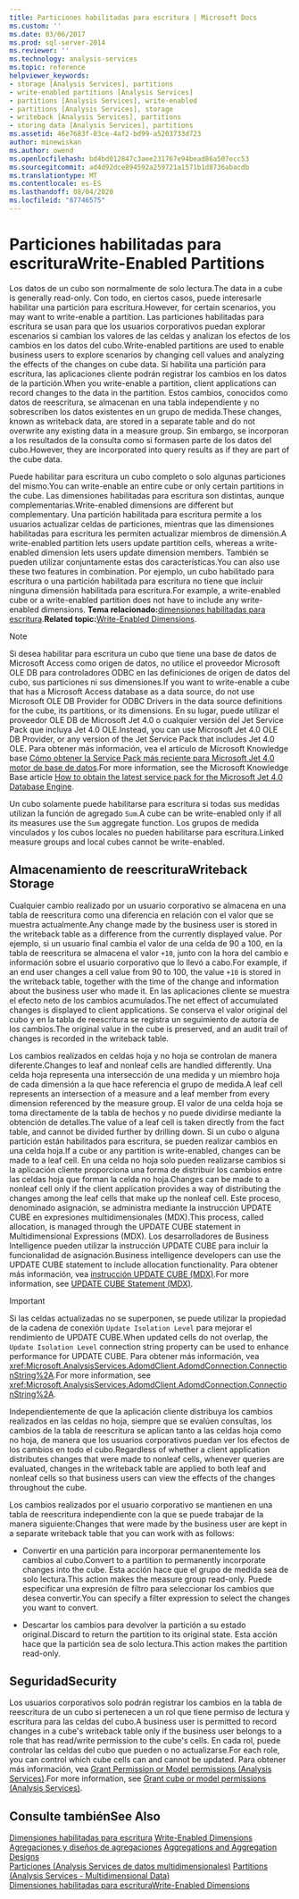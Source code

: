```yaml
---
title: Particiones habilitadas para escritura | Microsoft Docs
ms.custom: ''
ms.date: 03/06/2017
ms.prod: sql-server-2014
ms.reviewer: ''
ms.technology: analysis-services
ms.topic: reference
helpviewer_keywords:
- storage [Analysis Services], partitions
- write-enabled partitions [Analysis Services]
- partitions [Analysis Services], write-enabled
- partitions [Analysis Services], storage
- writeback [Analysis Services], partitions
- storing data [Analysis Services], partitions
ms.assetid: 46e7683f-03ce-4af2-bd99-a5203733d723
author: minewiskan
ms.author: owend
ms.openlocfilehash: bd4bd012847c3aee231767e94bead86a507ecc53
ms.sourcegitcommit: ad4d92dce894592a259721a1571b1d8736abacdb
ms.translationtype: MT
ms.contentlocale: es-ES
ms.lasthandoff: 08/04/2020
ms.locfileid: "87746575"
---
```

# <a name="write-enabled-partitions"></a><span data-ttu-id="c2fd5-102">Particiones habilitadas para escritura</span><span class="sxs-lookup"><span data-stu-id="c2fd5-102">Write-Enabled Partitions</span></span>
  <span data-ttu-id="c2fd5-103">Los datos de un cubo son normalmente de solo lectura.</span><span class="sxs-lookup"><span data-stu-id="c2fd5-103">The data in a cube is generally read-only.</span></span> <span data-ttu-id="c2fd5-104">Con todo, en ciertos casos, puede interesarle habilitar una partición para escritura.</span><span class="sxs-lookup"><span data-stu-id="c2fd5-104">However, for certain scenarios, you may want to write-enable a partition.</span></span> <span data-ttu-id="c2fd5-105">Las particiones habilitadas para escritura se usan para que los usuarios corporativos puedan explorar escenarios si cambian los valores de las celdas y analizan los efectos de los cambios en los datos del cubo.</span><span class="sxs-lookup"><span data-stu-id="c2fd5-105">Write-enabled partitions are used to enable business users to explore scenarios by changing cell values and analyzing the effects of the changes on cube data.</span></span> <span data-ttu-id="c2fd5-106">Si habilita una partición para escritura, las aplicaciones cliente podrán registrar los cambios en los datos de la partición.</span><span class="sxs-lookup"><span data-stu-id="c2fd5-106">When you write-enable a partition, client applications can record changes to the data in the partition.</span></span> <span data-ttu-id="c2fd5-107">Estos cambios, conocidos como datos de reescritura, se almacenan en una tabla independiente y no sobrescriben los datos existentes en un grupo de medida.</span><span class="sxs-lookup"><span data-stu-id="c2fd5-107">These changes, known as writeback data, are stored in a separate table and do not overwrite any existing data in a measure group.</span></span> <span data-ttu-id="c2fd5-108">Sin embargo, se incorporan a los resultados de la consulta como si formasen parte de los datos del cubo.</span><span class="sxs-lookup"><span data-stu-id="c2fd5-108">However, they are incorporated into query results as if they are part of the cube data.</span></span>  
  
 <span data-ttu-id="c2fd5-109">Puede habilitar para escritura un cubo completo o solo algunas particiones del mismo.</span><span class="sxs-lookup"><span data-stu-id="c2fd5-109">You can write-enable an entire cube or only certain partitions in the cube.</span></span> <span data-ttu-id="c2fd5-110">Las dimensiones habilitadas para escritura son distintas, aunque complementarias.</span><span class="sxs-lookup"><span data-stu-id="c2fd5-110">Write-enabled dimensions are different but complementary.</span></span> <span data-ttu-id="c2fd5-111">Una partición habilitada para escritura permite a los usuarios actualizar celdas de particiones, mientras que las dimensiones habilitadas para escritura les permiten actualizar miembros de dimensión.</span><span class="sxs-lookup"><span data-stu-id="c2fd5-111">A write-enabled partition lets users update partition cells, whereas a write-enabled dimension lets users update dimension members.</span></span> <span data-ttu-id="c2fd5-112">También se pueden utilizar conjuntamente estas dos características.</span><span class="sxs-lookup"><span data-stu-id="c2fd5-112">You can also use these two features in combination.</span></span> <span data-ttu-id="c2fd5-113">Por ejemplo, un cubo habilitado para escritura o una partición habilitada para escritura no tiene que incluir ninguna dimensión habilitada para escritura.</span><span class="sxs-lookup"><span data-stu-id="c2fd5-113">For example, a write-enabled cube or a write-enabled partition does not have to include any write-enabled dimensions.</span></span> <span data-ttu-id="c2fd5-114">**Tema relacionado:**[dimensiones habilitadas para escritura](../multidimensional-models-olap-logical-dimension-objects/write-enabled-dimensions.md).</span><span class="sxs-lookup"><span data-stu-id="c2fd5-114">**Related topic:**[Write-Enabled Dimensions](../multidimensional-models-olap-logical-dimension-objects/write-enabled-dimensions.md).</span></span>  
  
> [!NOTE]  
>  <span data-ttu-id="c2fd5-115">Si desea habilitar para escritura un cubo que tiene una base de datos de Microsoft Access como origen de datos, no utilice el proveedor Microsoft OLE DB para controladores ODBC en las definiciones de origen de datos del cubo, sus particiones ni sus dimensiones.</span><span class="sxs-lookup"><span data-stu-id="c2fd5-115">If you want to write-enable a cube that has a Microsoft Access database as a data source, do not use Microsoft OLE DB Provider for ODBC Drivers in the data source definitions for the cube, its partitions, or its dimensions.</span></span> <span data-ttu-id="c2fd5-116">En su lugar, puede utilizar el proveedor OLE DB de Microsoft Jet 4.0 o cualquier versión del Jet Service Pack que incluya Jet 4.0 OLE.</span><span class="sxs-lookup"><span data-stu-id="c2fd5-116">Instead, you can use Microsoft Jet 4.0 OLE DB Provider, or any version of the Jet Service Pack that includes Jet 4.0 OLE.</span></span> <span data-ttu-id="c2fd5-117">Para obtener más información, vea el artículo de Microsoft Knowledge base [Cómo obtener la Service Pack más reciente para Microsoft Jet 4,0 motor de base de datos](https://support.microsoft.com/?kbid=239114).</span><span class="sxs-lookup"><span data-stu-id="c2fd5-117">For more information, see the Microsoft Knowledge Base article [How to obtain the latest service pack for the Microsoft Jet 4.0 Database Engine](https://support.microsoft.com/?kbid=239114).</span></span>  
  
 <span data-ttu-id="c2fd5-118">Un cubo solamente puede habilitarse para escritura si todas sus medidas utilizan la función de agregado `Sum`.</span><span class="sxs-lookup"><span data-stu-id="c2fd5-118">A cube can be write-enabled only if all its measures use the `Sum` aggregate function.</span></span> <span data-ttu-id="c2fd5-119">Los grupos de medida vinculados y los cubos locales no pueden habilitarse para escritura.</span><span class="sxs-lookup"><span data-stu-id="c2fd5-119">Linked measure groups and local cubes cannot be write-enabled.</span></span>  
  
## <a name="writeback-storage"></a><span data-ttu-id="c2fd5-120">Almacenamiento de reescritura</span><span class="sxs-lookup"><span data-stu-id="c2fd5-120">Writeback Storage</span></span>  
 <span data-ttu-id="c2fd5-121">Cualquier cambio realizado por un usuario corporativo se almacena en una tabla de reescritura como una diferencia en relación con el valor que se muestra actualmente.</span><span class="sxs-lookup"><span data-stu-id="c2fd5-121">Any change made by the business user is stored in the writeback table as a difference from the currently displayed value.</span></span> <span data-ttu-id="c2fd5-122">Por ejemplo, si un usuario final cambia el valor de una celda de 90 a 100, en la tabla de reescritura se almacena el valor `+10`, junto con la hora del cambio e información sobre el usuario corporativo que lo llevó a cabo.</span><span class="sxs-lookup"><span data-stu-id="c2fd5-122">For example, if an end user changes a cell value from 90 to 100, the value `+10` is stored in the writeback table, together with the time of the change and information about the business user who made it.</span></span> <span data-ttu-id="c2fd5-123">En las aplicaciones cliente se muestra el efecto neto de los cambios acumulados.</span><span class="sxs-lookup"><span data-stu-id="c2fd5-123">The net effect of accumulated changes is displayed to client applications.</span></span> <span data-ttu-id="c2fd5-124">Se conserva el valor original del cubo y en la tabla de reescritura se registra un seguimiento de autoría de los cambios.</span><span class="sxs-lookup"><span data-stu-id="c2fd5-124">The original value in the cube is preserved, and an audit trail of changes is recorded in the writeback table.</span></span>  
  
 <span data-ttu-id="c2fd5-125">Los cambios realizados en celdas hoja y no hoja se controlan de manera diferente.</span><span class="sxs-lookup"><span data-stu-id="c2fd5-125">Changes to leaf and nonleaf cells are handled differently.</span></span> <span data-ttu-id="c2fd5-126">Una celda hoja representa una intersección de una medida y un miembro hoja de cada dimensión a la que hace referencia el grupo de medida.</span><span class="sxs-lookup"><span data-stu-id="c2fd5-126">A leaf cell represents an intersection of a measure and a leaf member from every dimension referenced by the measure group.</span></span> <span data-ttu-id="c2fd5-127">El valor de una celda hoja se toma directamente de la tabla de hechos y no puede dividirse mediante la obtención de detalles.</span><span class="sxs-lookup"><span data-stu-id="c2fd5-127">The value of a leaf cell is taken directly from the fact table, and cannot be divided further by drilling down.</span></span> <span data-ttu-id="c2fd5-128">Si un cubo o alguna partición están habilitados para escritura, se pueden realizar cambios en una celda hoja.</span><span class="sxs-lookup"><span data-stu-id="c2fd5-128">If a cube or any partition is write-enabled, changes can be made to a leaf cell.</span></span> <span data-ttu-id="c2fd5-129">En una celda no hoja solo pueden realizarse cambios si la aplicación cliente proporciona una forma de distribuir los cambios entre las celdas hoja que forman la celda no hoja.</span><span class="sxs-lookup"><span data-stu-id="c2fd5-129">Changes can be made to a nonleaf cell only if the client application provides a way of distributing the changes among the leaf cells that make up the nonleaf cell.</span></span> <span data-ttu-id="c2fd5-130">Este proceso, denominado asignación, se administra mediante la instrucción UPDATE CUBE en expresiones multidimensionales (MDX).</span><span class="sxs-lookup"><span data-stu-id="c2fd5-130">This process, called allocation, is managed through the UPDATE CUBE statement in Multidimensional Expressions (MDX).</span></span> <span data-ttu-id="c2fd5-131">Los desarrolladores de Business Intelligence pueden utilizar la instrucción UPDATE CUBE para incluir la funcionalidad de asignación.</span><span class="sxs-lookup"><span data-stu-id="c2fd5-131">Business intelligence developers can use the UPDATE CUBE statement to include allocation functionality.</span></span> <span data-ttu-id="c2fd5-132">Para obtener más información, vea [instrucción UPDATE CUBE &#40;MDX&#41;](/sql/mdx/mdx-data-manipulation-update-cube).</span><span class="sxs-lookup"><span data-stu-id="c2fd5-132">For more information, see [UPDATE CUBE Statement &#40;MDX&#41;](/sql/mdx/mdx-data-manipulation-update-cube).</span></span>  
  
> [!IMPORTANT]  
>  <span data-ttu-id="c2fd5-133">Si las celdas actualizadas no se superponen, se puede utilizar la propiedad de la cadena de conexión `Update Isolation Level` para mejorar el rendimiento de UPDATE CUBE.</span><span class="sxs-lookup"><span data-stu-id="c2fd5-133">When updated cells do not overlap, the `Update Isolation Level` connection string property can be used to enhance performance for UPDATE CUBE.</span></span> <span data-ttu-id="c2fd5-134">Para obtener más información, vea <xref:Microsoft.AnalysisServices.AdomdClient.AdomdConnection.ConnectionString%2A>.</span><span class="sxs-lookup"><span data-stu-id="c2fd5-134">For more information, see <xref:Microsoft.AnalysisServices.AdomdClient.AdomdConnection.ConnectionString%2A>.</span></span>  
  
 <span data-ttu-id="c2fd5-135">Independientemente de que la aplicación cliente distribuya los cambios realizados en las celdas no hoja, siempre que se evalúen consultas, los cambios de la tabla de reescritura se aplican tanto a las celdas hoja como no hoja, de manera que los usuarios corporativos puedan ver los efectos de los cambios en todo el cubo.</span><span class="sxs-lookup"><span data-stu-id="c2fd5-135">Regardless of whether a client application distributes changes that were made to nonleaf cells, whenever queries are evaluated, changes in the writeback table are applied to both leaf and nonleaf cells so that business users can view the effects of the changes throughout the cube.</span></span>  
  
 <span data-ttu-id="c2fd5-136">Los cambios realizados por el usuario corporativo se mantienen en una tabla de reescritura independiente con la que se puede trabajar de la manera siguiente:</span><span class="sxs-lookup"><span data-stu-id="c2fd5-136">Changes that were made by the business user are kept in a separate writeback table that you can work with as follows:</span></span>  
  
-   <span data-ttu-id="c2fd5-137">Convertir en una partición para incorporar permanentemente los cambios al cubo.</span><span class="sxs-lookup"><span data-stu-id="c2fd5-137">Convert to a partition to permanently incorporate changes into the cube.</span></span> <span data-ttu-id="c2fd5-138">Esta acción hace que el grupo de medida sea de solo lectura.</span><span class="sxs-lookup"><span data-stu-id="c2fd5-138">This action makes the measure group read-only.</span></span> <span data-ttu-id="c2fd5-139">Puede especificar una expresión de filtro para seleccionar los cambios que desea convertir.</span><span class="sxs-lookup"><span data-stu-id="c2fd5-139">You can specify a filter expression to select the changes you want to convert.</span></span>  
  
-   <span data-ttu-id="c2fd5-140">Descartar los cambios para devolver la partición a su estado original.</span><span class="sxs-lookup"><span data-stu-id="c2fd5-140">Discard to return the partition to its original state.</span></span> <span data-ttu-id="c2fd5-141">Esta acción hace que la partición sea de solo lectura.</span><span class="sxs-lookup"><span data-stu-id="c2fd5-141">This action makes the partition read-only.</span></span>  
  
## <a name="security"></a><span data-ttu-id="c2fd5-142">Seguridad</span><span class="sxs-lookup"><span data-stu-id="c2fd5-142">Security</span></span>  
 <span data-ttu-id="c2fd5-143">Los usuarios corporativos solo podrán registrar los cambios en la tabla de reescritura de un cubo si pertenecen a un rol que tiene permiso de lectura y escritura para las celdas del cubo.</span><span class="sxs-lookup"><span data-stu-id="c2fd5-143">A business user is permitted to record changes in a cube's writeback table only if the business user belongs to a role that has read/write permission to the cube's cells.</span></span> <span data-ttu-id="c2fd5-144">En cada rol, puede controlar las celdas del cubo que pueden o no actualizarse.</span><span class="sxs-lookup"><span data-stu-id="c2fd5-144">For each role, you can control which cube cells can and cannot be updated.</span></span> <span data-ttu-id="c2fd5-145">Para obtener más información, vea [Grant Permission or Model permissions &#40;Analysis Services&#41;](../multidimensional-models/grant-cube-or-model-permissions-analysis-services.md).</span><span class="sxs-lookup"><span data-stu-id="c2fd5-145">For more information, see [Grant cube or model permissions &#40;Analysis Services&#41;](../multidimensional-models/grant-cube-or-model-permissions-analysis-services.md).</span></span>  
  
## <a name="see-also"></a><span data-ttu-id="c2fd5-146">Consulte también</span><span class="sxs-lookup"><span data-stu-id="c2fd5-146">See Also</span></span>  
 <span data-ttu-id="c2fd5-147">[Dimensiones habilitadas para escritura](../multidimensional-models-olap-logical-dimension-objects/write-enabled-dimensions.md) </span><span class="sxs-lookup"><span data-stu-id="c2fd5-147">[Write-Enabled Dimensions](../multidimensional-models-olap-logical-dimension-objects/write-enabled-dimensions.md) </span></span>  
 <span data-ttu-id="c2fd5-148">[Agregaciones y diseños de agregaciones](../multidimensional-models-olap-logical-cube-objects/aggregations-and-aggregation-designs.md) </span><span class="sxs-lookup"><span data-stu-id="c2fd5-148">[Aggregations and Aggregation Designs](../multidimensional-models-olap-logical-cube-objects/aggregations-and-aggregation-designs.md) </span></span>  
 <span data-ttu-id="c2fd5-149">[Particiones &#40;Analysis Services de datos multidimensionales&#41;](../multidimensional-models-olap-logical-cube-objects/partitions-analysis-services-multidimensional-data.md) </span><span class="sxs-lookup"><span data-stu-id="c2fd5-149">[Partitions &#40;Analysis Services - Multidimensional Data&#41;](../multidimensional-models-olap-logical-cube-objects/partitions-analysis-services-multidimensional-data.md) </span></span>  
 [<span data-ttu-id="c2fd5-150">Dimensiones habilitadas para escritura</span><span class="sxs-lookup"><span data-stu-id="c2fd5-150">Write-Enabled Dimensions</span></span>](../multidimensional-models-olap-logical-dimension-objects/write-enabled-dimensions.md)  
  
  
